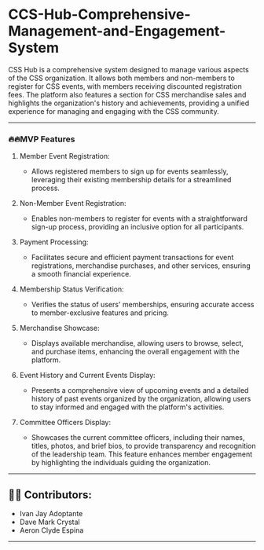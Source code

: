 # CCS-Hub-Comprehensive-Management-and-Engagement-System 

CSS Hub is a comprehensive system designed to manage various aspects of the CSS organization. It allows both members and non-members to register for CSS events, with members receiving discounted registration fees. The platform also features a section for CSS merchandise sales and highlights the organization's history and achievements, providing a unified experience for managing and engaging with the CSS community.

---
### 🔥🔥MVP Features 
1. Member Event Registration: 
    - Allows registered members to sign up for events seamlessly, leveraging their existing membership details for a streamlined process.

2. Non-Member Event Registration:
    - Enables non-members to register for events with a straightforward sign-up process, providing an inclusive option for all participants.
  
3. Payment Processing:
    - Facilitates secure and efficient payment transactions for event registrations, merchandise purchases, and other services, ensuring a smooth financial experience.

4. Membership Status Verification: 
    - Verifies the status of users' memberships, ensuring accurate access to member-exclusive features and pricing.

5. Merchandise Showcase: 
    - Displays available merchandise, allowing users to browse, select, and purchase items, enhancing the overall engagement with the platform.

6. Event History and Current Events Display:
    - Presents a comprehensive view of upcoming events and a detailed history of past events organized by the organization, allowing users to stay informed and engaged with the platform's activities.

7. Committee Officers Display: 
    - Showcases the current committee officers, including their names, titles, photos, and brief bios, to provide transparency and recognition of the leadership team. This feature enhances member engagement by highlighting the individuals guiding the organization.

--- 

## 🧑‍💻 Contributors:
   - Ivan Jay Adoptante 
   - Dave Mark Crystal
   - Aeron Clyde Espina

---